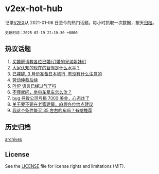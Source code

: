# v2ex-hot-hub

 记录[V2EX](https://www.v2ex.com/)从 2021-01-06 日至今的热门话题。每小时抓取一次数据，按天[归档](archives)。

`更新时间：2025-02-19 22:10:30 +0800`

## 热议话题

1. [买婚房请教各位已婚/订婚的兄弟姐妹们](https://www.v2ex.com/t/1112598)
1. [大家认知的现在的智驾是什么水平？](https://www.v2ex.com/t/1112482)
1. [已裸辞, 3 月份准备日本旅行, 有没有什么注意的](https://www.v2ex.com/t/1112547)
1. [劳动仲裁后续](https://www.v2ex.com/t/1112464)
1. [PHP 语言已经过气了吗](https://www.v2ex.com/t/1112469)
1. [不懂就问，坐电车晕车怎么治？](https://www.v2ex.com/t/1112490)
1. [bug 导致公司亏损 7000 美金，心态炸了](https://www.v2ex.com/t/1112695)
1. [关于要不要在老家建房，麻烦各位给点建议](https://www.v2ex.com/t/1112677)
1. [我这个条件能买 35 左右的车吗？有啥推荐](https://www.v2ex.com/t/1112539)

## 历史归档

[archives](archives)

## License

See the [LICENSE](LICENSE) file for license rights and limitations (MIT).
